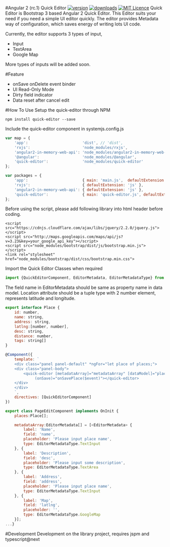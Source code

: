 #Angular 2 (rc.1) Quick Editor
[![version](https://img.shields.io/npm/v/quick-editor.svg?style=flat-square)](https://www.npmjs.com/package/quick-editor)
[![downloads](https://img.shields.io/npm/dm/quick-editor.svg?style=flat-square)](https://www.npmjs.com/package/quick-editor)
[![MIT Licence](https://img.shields.io/npm/l/quick-editor.svg?style=flat-square)](https://opensource.org/licenses/MIT)
Quick Editor is Bootstrap 3 based Angular 2 Quick Editor. This Editor suits your need if you need a simple UI editor quickly.
The editor provides Metadata way of configuration, which saves energy of writing lots UI code.

Currently, the editor supports 3 types of input,

* Input
* TextArea
* Google Map

More types of inputs will be added soon.

#Feature
* onSave onDelete event binder
* UI Read-Only Mode
* Dirty field indicator
* Data reset after cancel edit

#How To Use
Setup the quick-editor through NPM
```javascirpt
npm install quick-editor --save
```

Include the quick-editor component in systemjs.config.js
```javascript
var map = {
    'app':                        'dist', // 'dist',
    'rxjs':                       'node_modules/rxjs',
    'angular2-in-memory-web-api': 'node_modules/angular2-in-memory-web-api',
    '@angular':                   'node_modules/@angular',
    'quick-editor':               'node_modules/quick-editor'
};

var packages = {
    'app':                        { main: 'main.js',  defaultExtension: 'js' },
    'rxjs':                       { defaultExtension: 'js' },
    'angular2-in-memory-web-api': { defaultExtension: 'js' },
    'quick-editor':               { main: 'quick-editor.js', defaultExtension: 'js' }
};
```

Before using the script, please add following library into html header before coding.
```
<script src="https://cdnjs.cloudflare.com/ajax/libs/jquery/2.2.0/jquery.js"></script>
<script src="http://maps.googleapis.com/maps/api/js?v=3.23&key=your_google_api_key"></script>
<script src="node_modules/bootstrap/dist/js/bootstrap.min.js"></script>
<link rel="stylesheet" href="node_modules/bootstrap/dist/css/bootstrap.min.css">
```

Import the Quick Editor Classes when required
```javascript
import {QuickEditorComponent, EditorMetadata, EditorMetadataType} from "quick-editor";
```

The field name in EditorMetadata should be same as property name in data model. Location attribute should be a tuple type with 2 number element, represents latitude and longitude.

```javascript
export interface Place {
    id: number,
    name: string,
    address: string,
    latlng:[number, number],
    desc: string,
    distance: number,
    tags: string[]
}

@Component({
    template: `
    <div class="panel panel-default" *ngFor="let place of places;">
    <div class="panel-body">
        <quick-editor [metadataArray]="metadataArray" [dataModel]="place"
             (onSave)="onSavePlace($event)"></quick-editor>
    </div>
    </div>
    `,
    directives: [QuickEditorComponent]
})

export class PageEditComponent implements OnInit {
    places:Place[];

    metadataArray:EditorMetadata[] = [<EditorMetadata> {
        label: 'Name',
        field: 'name',
        placeholder: 'Please input place name',
        type: EditorMetadataType.TextInput
    }, {
        label: 'Description',
        field: 'desc',
        placeholder: 'Please input some description',
        type: EditorMetadataType.TextArea
    }, {
        label: 'Address',
        field: 'address',
        placeholder: 'Please input place name',
        type: EditorMetadataType.TextInput
    }, {
        label: 'Map',
        field: 'latlng',
        placeholder: '',
        type: EditorMetadataType.GoogleMap
    }];
...}
```
#Development
Development on the library project, requires jspm and typescript@next